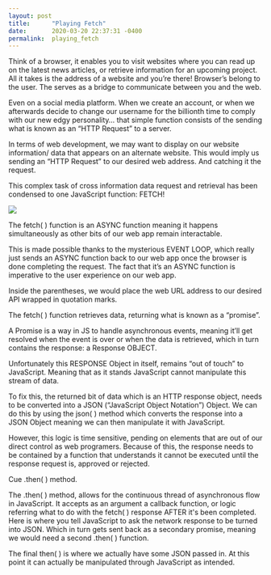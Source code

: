 ```yaml
---
layout: post
title:      "Playing Fetch"
date:       2020-03-20 22:37:31 -0400
permalink:  playing_fetch
---
```



Think of a browser, it enables you to visit websites where you can read up on the latest news articles, or retrieve information for an upcoming project. All it takes is the address of a website and you’re there! Browser’s belong to the user. The serves as a bridge to communicate between you and the web.

Even on a social media platform. When we create an account, or when we afterwards decide to change our username for the billionth time to comply with our new edgy personality… that simple function consists of the sending what is known as an “HTTP Request” to a server. 

In terms of web development, we may want to display on our website information/ data that appears on an alternate website. This would imply us sending an “HTTP Request” to our desired web address. And catching it the request.

This complex task of cross information data request and retrieval has been condensed to one JavaScript function: FETCH!

![](https://miro.medium.com/max/1360/1*iCtJkcZZsL1lteMD2tiENA.pnghttp://)

The fetch( ) function is an ASYNC function meaning it happens simultaneously as other bits of our web app remain interactable.

This is made possible thanks to the mysterious EVENT LOOP, which really just sends an ASYNC function back to our web app once the browser is done completing the request. The fact that it’s an ASYNC function is imperative to the user experience on our web app.

Inside the parentheses, we would place the web URL address to our desired API wrapped in quotation marks.

The fetch( ) function retrieves data, returning what is known as a “promise”.

A Promise is a way in JS to handle asynchronous events, meaning it’ll get resolved when the event is over or when the data is retrieved, which in turn contains the response: a Response OBJECT. 

Unfortunately this RESPONSE Object in itself, remains “out of touch” to JavaScript. Meaning that as it stands JavaScript cannot manipulate this stream of data. 

To fix this, the returned bit of data which is an HTTP response object, needs to be converted into a JSON (“JavaScript Object Notation”) Object. We can do this by using the json( ) method which converts the response into a JSON Object meaning we can then manipulate it with JavaScript. 

However, this logic is time sensitive, pending on elements that are out of our direct control as web programers. Because of this, the response needs to be contained by a function that understands it cannot be executed until the response request is, approved or rejected. 

Cue .then( ) method.

The .then( ) method, allows for the continuous thread of asynchronous flow in JavaScript. It accepts as an argument a callback function, or logic referring what to do with the fetch( ) response AFTER it's been completed. Here is where you tell JavaScript to ask the network response to be turned into JSON. Which in turn gets sent back as a secondary promise, meaning we would need a second .then( ) function. 

The final then( ) is where we actually have some JSON passed in. At this point it can actually be manipulated through JavaScript as intended. 

















